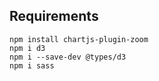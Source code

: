 
## Requirements

```
npm install chartjs-plugin-zoom
npm i d3
npm i --save-dev @types/d3
npm i sass

```

